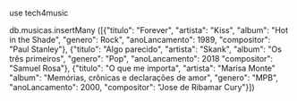 use tech4music

db.musicas.insertMany ([{"titulo": "Forever", "artista": "Kiss", "album": "Hot in the Shade", "genero": Rock", "anoLancamento": 1989, "compositor": "Paul Stanley"},
{"titulo": "Algo parecido", "artista": "Skank", "album": "Os três primeiros", "genero": "Pop", "anoLancamento": 2018 "compositor": "Samuel Rosa"},
{"titulo": "O que me importa", "artista": "Marisa Monte" "album": "Memórias, crônicas e declarações de amor", "genero": "MPB", "anoLancamento": 2000, "compositor": "Jose de Ribamar Cury"}])
